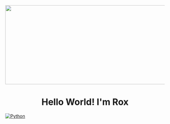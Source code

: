 <div align="center">
 <img src="https://img.freepik.com/free-photo/view-rock-formations-with-nature-landscape_23-2151723147.jpg?t=st=1730613226~exp=1730616826~hmac=97ac96e0602b9ea7bba36c69aecb500194c9bdc31c7427dcb6e0cb88e9cfefc6&w=1380" height="250px" width="1000px"/> 
</div>
<div>
 <h1 align="center"> Hello World! I'm Rox</h1> 
</div>

[![Python](https://img.shields.io/badge/Code-Python-blue.svg)](https://shields.io/)


<!--
**rox-dotcom/rox-dotcom** is a ✨ _special_ ✨ repository because its `README.md` (this file) appears on your GitHub profile.

Here are some ideas to get you started:

- 🔭 I’m currently working on ...
- 🌱 I’m currently learning ...
- 👯 I’m looking to collaborate on ...
- 🤔 I’m looking for help with ...
- 💬 Ask me about ...
- 📫 How to reach me: ...
- 😄 Pronouns: ...
- ⚡ Fun fact: ...
-->
